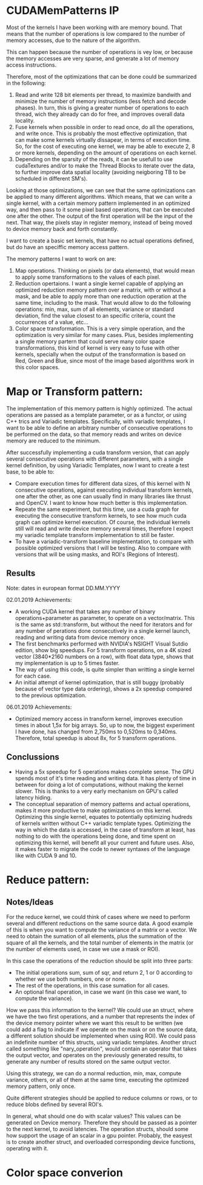 # CUDAMemPatterns IP

Most of the kernels I have been working with are memory bound. That means that the number of operations is low compared to the number of memory accesses, due to the nature of the algorithm.

This can happen because the number of operations is vey low, or because the memory accesses are very sparse, and generate a lot of memory access instructions.

Therefore, most of the optimizations that can be done could be summarized in the following:

1. Read and write 128 bit elements per thread, to maximize bandwith and minimize the number of memory instructions (less fetch and decode phases). In turn, this is giving  a greater number of operations to each thread, wich they already can do for free, and improves overall data locality.
2. Fuse kernels when possible in order to read once, do all the operations, and write once. This is probably the most effective optimization, that can make some kernels virtually dissapear, in terms of execution time. So, for the cost of executing one kernel, we may be able to execute 2, 8 or more kernels, depending on the amount of operations on each kernel.
3. Depending on the sparsity of the reads, it can be usefull to use cudaTextures and/or to make the Thread Blocks to iterate over the data, to further improve data spatial locality (avoiding neigboring TB to be scheduled in different SM's).

Looking at those optimizations, we can see that the same optimizations can be applied to many different algorithms. Which means, that we can write a single kernel, with a certain memory pattern implemented in an optimized way, and then pass to it some pixel based operations, that can be executed one after the other. The output of the first operation will be the input of the next. That way, the pixels stay in register memory, instead of being moved to device memory back and forth constantly.

I want to create a basic set kernels, that have no actual operations defined, but do have an speciffic memory access pattern.

The memory patterns I want to work on are:

1. Map operations. Thinking on pixels (or data elements), that would mean to apply some transformations to the values of each pixel.
2. Reduction opertaions. I want a single kernel capable of applying an optimized reduction memory pattern over a matrix, with or without a mask, and be able to apply more than one reduction operation at the same time, including to the mask. That would allow to do the following operations: min, max, sum of all elements, variance or standard deviation, find the value closest to an specific criteria, count the occurrences of a value, etc...
3. Color space transformation. This is a very simple operation, and the optimization is very similar for many cases. Plus, besides implementing a single memory partern that could serve many color space transformations, this kind of kernel is very easy to fuse with other kernels, specially when the output of the transformation is based on Red, Green and Blue, since most of the image based algorithms work in this color spaces.

# Map or Transform pattern:

The implementation of this memory pattern is highly optimized. The actual operations are passed as a template parameter, or as a functor, or using C++ trics and Variadic templates. Specifically, with variadic templates, I want to be able to define an arbitrary number of consecutive operations to be performed on the data, so that memory reads and writes on device memory are reduced to the minimum.

After successfully implementing a cuda transform version, that can apply several consecutive operations with different parameters, with a single kernel definition, by using Variadic Templates, now I want to create a test base, to be able to:

- Compare execution times for different data sizes, of this kernel with N consecutive operations, against executing individual transform kernels, one after the other, as one can usually find in many libraries like thrust and OpenCV. I want to know how much better is this implementation.
- Repeate the same experiment, but this time, use a cuda graph for executing the consecutive transform kernels, to see how much cuda graph can optimize kernel execution. Of course, the individual kernels still will read and write device memory several times, therefore I expect my variadic template transform implementation to still be faster.
- To have a variadic-transform baseline implementation, to compare with possible optimized versions that I will be testing. Also to compare with versions that will be using masks, and ROI's (Regions of Interest).

## Results

Note: dates in european format DD.MM.YYYY

02.01.2019 Achievements:
- A working CUDA kernel that takes any number of binary operations+parameter as parameter, to operate on a vector/matrix. This is the same as std::transform, but without the need for iterators and for any number of perations done consecutively in a single kernel launch, reading and writing data from device memory once.
- The first benchmarks performed with NVIDIA's NSIGHT Visual Sutdio edition, show big speedups. For 5 transform operations, on a 4K sized vector (3840*2160 numbers on a row), with float data type, shows that my implementation is up to 5 times faster.
- The way of using this code, is quite simpler than writting a single kernel for each case.
- An initial attempt of kernel optimization, that is still buggy (probably because of vector type data ordering), shows a 2x speedup compared to the previous optimization.

06.01.2019 Achievements:
- Optimized memory access in transform kernel, improves execution times in about 1,5x for big arrays. So, up to now, the biggest experiment I have done, has changed from 2,750ms to 0,520ms to 0,340ms. Therefore, total speedup is about 8x, for 5 transform operations.

## Conclussions
- Having a 5x speedup for 5 operations makes complete sense. The GPU spends most of it's time reading and writing data. It has plenty of time in between for doing a lot of computations, without making the kernel slower. This is thanks to a very early mechanism on GPU's called latency hiding.
- The conceptual separation of memory patterns and actual operations, makes it more productive to make optimizations on this kernel. Optimizing this single kernel, equates to potentially optimizing hudreds of kernels written without C++ variadic template types. Optimizing the way in which the data is accessed, in the case of transform at least, has nothing to do with the operations being done, and time spent on optimizing this kernel, will benefit all your current and future uses. Also, it makes faster to migrate the code to newer syntaxes of the language like with CUDA 9 and 10.

# Reduce pattern:

## Notes/Ideas

For the reduce kernel, we could think of cases where we need to perform several and different reductions on the same source data. A good example of this is when you want to compute the variance of a matrix or a vector. We need to obtain the sumation of all elements, plus the summation of the square of all the kernels, and the total number of elements in the matrix (or the number of elements used, in case we use a mask or ROI).

In this case the operations of the reduction should be split into three parts:
- The initial operations sum, sum of sqr, and return 2, 1 or 0 according to whether we use both numbers, one or none.
- The rest of the operations, in this case sumation for all cases.
- An optional final operation, in case we want (in this case we want, to compute the variance).

How we pass this information to the kernel? We could use an struct, where we have the two first operations, and a number that represents the index of the device memory pointer where we want this result to be written (we could add a flag to indicate if we operate on the mask or on the source data, a different solution should be implemented when using ROI). We could pass an indefinite number of this structs, using variadic templates. Another struct called something like "nary_operation", would contain an operator that takes the output vector, and operates on the previously generated results, to generate any number of results stored on the same output vector.

Using this strategy, we can do a normal reduction, min, max, compute variance, others, or all of them at the same time, executing the optimized memory pattern, only once.

Quite different strategies should be applied to reduce columns or rows, or to reduce blobs defined by several ROI's.

In general, what should one do with scalar values? This values can be generated on Device memory. Therefore they should be passed as a pointer to the next kernel, to avoid latencies. The operation structs, should some how support the usage of an scalar in a gpu pointer. Probably, the easyest is to create another struct, and overloaded corresponding device functions, operating with it.

# Color space converion
